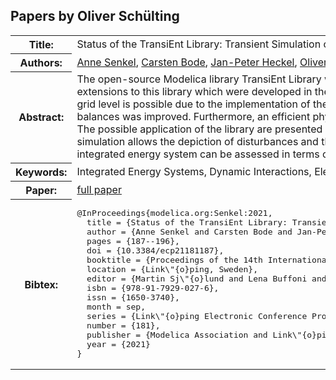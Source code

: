 ## Papers by Oliver Schülting
<table><tr><th>Title:</th>
<td>Status of the TransiEnt Library: Transient Simulation of Complex Integrated Energy Systems</td>
</tr>
<tr><th>Authors:</th>
<td>
<a href="/proceedings/authors/AnneSenkel">Anne Senkel</a>, <a href="/proceedings/authors/CarstenBode">Carsten Bode</a>, <a href="/proceedings/authors/Jan-PeterHeckel">Jan-Peter Heckel</a>, <a href="/proceedings/authors/OliverSchulting">Oliver Schülting</a>, <a href="/proceedings/authors/GerhardSchmitz">Gerhard Schmitz</a>, <a href="/proceedings/authors/ChristianBecker">Christian Becker</a> and <a href="/proceedings/authors/AlfonsKather">Alfons Kather</a></td>
</tr>
<tr><th>Abstract:</th>
<td>The open-source Modelica library TransiEnt Library was developed within the research project TransiEnt.EE. This paper presents two major extensions to this library which were developed in the follow-up research project ResiliEntEE. The modeling of the power sector on transmission grid level is possible due to the implementation of the complex bus voltage. In the gas sector, the efficiency of the computation of mass and energy balances was improved. Furthermore, an efficient physical pressure loss model was added that leads to more realistic results and faster simulations. The possible application of the library are presented in an exemplary simulation of an integrated energy system. It is shown that the dynamic simulation allows the depiction of disturbances and their possible consequences in coupled sectors. Thus, next to cost and CO2 emission, an integrated energy system can be assessed in terms of its resilience as well.</td></tr>
<tr><th>Keywords:</th>
<td>Integrated Energy Systems, Dynamic Interactions, Electricity, Gas, Heat, TransiEnt Library</td></tr>
<tr><th>Paper:</th>
<td><a href="https://doi.org/10.3384/ecp21181187">full paper</a></td>
</tr>
<tr><th>Bibtex:</th>
<td><pre>
@InProceedings{modelica.org:Senkel:2021,
  title = {Status of the TransiEnt Library: Transient Simulation of Complex Integrated Energy Systems},
  author = {Anne Senkel and Carsten Bode and Jan-Peter Heckel and Oliver Schülting and Gerhard Schmitz and Christian Becker and Alfons Kather},
  pages = {187--196},
  doi = {10.3384/ecp21181187},
  booktitle = {Proceedings of the 14th International Modelica Conference},
  location = {Link\&quot;{o}ping, Sweden},
  editor = {Martin Sj\&quot;{o}lund and Lena Buffoni and Adrian Pop and Lennart Ochel},
  isbn = {978-91-7929-027-6},
  issn = {1650-3740},
  month = sep,
  series = {Link\&quot;{o}ping Electronic Conference Proceedings},
  number = {181},
  publisher = {Modelica Association and Link\&quot;{o}ping University Electronic Press},
  year = {2021}
}
</pre></td></tr>
</table><br>
